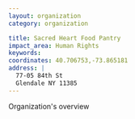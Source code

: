 ```yaml
---
layout: organization
category: organization

title: Sacred Heart Food Pantry
impact_area: Human Rights
keywords: 
coordinates: 40.706753,-73.865181
address: |
  77-05 84th St
  Glendale NY 11385
---
```

Organization's overview
